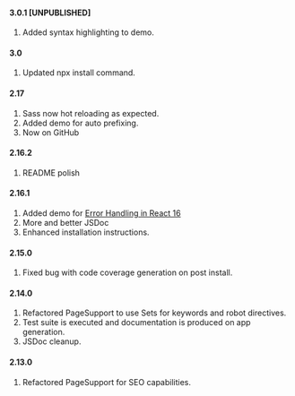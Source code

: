 #### 3.0.1 [UNPUBLISHED] 
1. Added syntax highlighting to demo.

#### 3.0
1. Updated npx install command.

#### 2.17
1. Sass now hot reloading as expected.
2. Added demo for auto prefixing.
3. Now on GitHub

#### 2.16.2
1. README polish

#### 2.16.1
1. Added demo for [Error Handling in React 16](https://reactjs.org/blog/2017/07/26/error-handling-in-react-16.html)
2. More and better JSDoc
3. Enhanced installation instructions.

#### 2.15.0
1. Fixed bug with code coverage generation on post install.

#### 2.14.0
1. Refactored PageSupport to use Sets for keywords and robot directives.
2. Test suite is executed and documentation is produced on app generation.
3. JSDoc cleanup.

#### 2.13.0
1. Refactored PageSupport for SEO capabilities.
